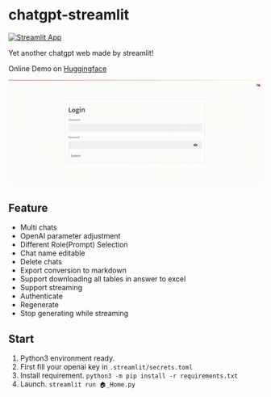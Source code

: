# chatgpt-streamlit

[![Streamlit App](https://static.streamlit.io/badges/streamlit_badge_black_white.svg)](https://chat-web.streamlit.app)

Yet another chatgpt web made by streamlit!

Online Demo on [Huggingface](https://huggingface.co/spaces/Willder/chatgpt-streamlit)

![sample](streamlit-🏠_Home.gif)


## Feature
 
- Multi chats
- OpenAI parameter adjustment
- Different Role(Prompt) Selection
- Chat name editable
- Delete chats
- Export conversion to markdown
- Support downloading all tables in answer to excel
- Support streaming
- Authenticate
- Regenerate
- Stop generating while streaming


## Start

1. Python3 environment ready.
2. First fill your openai key in  `.streamlit/secrets.toml`
3. Install requirement. `python3 -m pip install -r requirements.txt`
4. Launch. `streamlit run 🏠_Home.py`

 